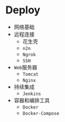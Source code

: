 # Deploy

* 网络基础
* 远程连接
    * 花生壳
    * `n2n`
    * `Ngrok`
    * `SSH`
* `Web`服务器
    * `Tomcat`
    * `Nginx`
* 持续集成
    * `Jenkins`
* 容器和编排工具
    * `Docker`
    * `Docker-Compose`